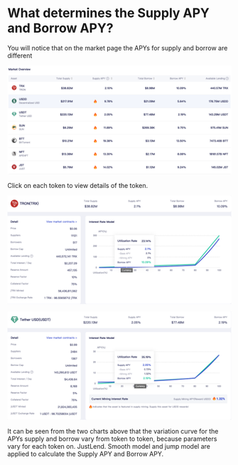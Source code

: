 # What determines the Supply APY and Borrow APY?

You will notice that on the market page the APYs for supply and borrow are different

![](<../.gitbook/assets/image (5).png>)

Click on each token to view details of the token.

![](<../.gitbook/assets/image (1).png>)

![](<../.gitbook/assets/image (3).png>)

It can be seen from the two charts above that the variation curve for the APYs supply and borrow vary from token to token, because parameters vary for each token on. JustLend. Smooth model and jump model are applied to calculate the Supply APY and Borrow APY.
